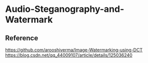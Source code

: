 # Audio-Steganography-and-Watermark
## Reference
https://github.com/arooshiverma/Image-Watermarking-using-DCT
https://blog.csdn.net/qq_44009107/article/details/125036240
